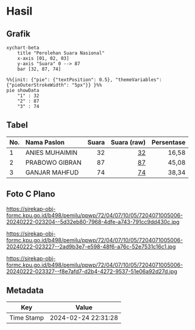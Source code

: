 # Hasil

## Grafik

```mermaid
xychart-beta
    title "Perolehan Suara Nasional"
    x-axis [01, 02, 03]
    y-axis "Suara" 0 --> 87
    bar [32, 87, 74]
```

```mermaid
%%{init: {"pie": {"textPosition": 0.5}, "themeVariables": {"pieOuterStrokeWidth": "5px"}} }%%
pie showData
    "1" : 32
    "2" : 87
    "3" : 74
```

## Tabel

| No. | Nama Paslon    | Suara | Suara (raw) | Persentase |
|:--- |:-------------- | -----:| -----------:| ----------:|
| 1   | ANIES MUHAIMIN | 32    | [32][p-1]   | 16,58      |
| 2   | PRABOWO GIBRAN | 87    | [87][p-2]   | 45,08      |
| 3   | GANJAR MAHFUD  | 74    | [74][p-3]   | 38,34      |


[p-1]: https://github.com/gigit-pemilu/pemilu-2024/blob/main/pilpres/hitung-suara/sub/72-sulawesi-tengah/sub/04-toli-toli/sub/07-baolan/sub/1005-baru/sub/006-tps/sub/paslon-1.txt
[p-2]: https://github.com/gigit-pemilu/pemilu-2024/blob/main/pilpres/hitung-suara/sub/72-sulawesi-tengah/sub/04-toli-toli/sub/07-baolan/sub/1005-baru/sub/006-tps/sub/paslon-2.txt
[p-3]: https://github.com/gigit-pemilu/pemilu-2024/blob/main/pilpres/hitung-suara/sub/72-sulawesi-tengah/sub/04-toli-toli/sub/07-baolan/sub/1005-baru/sub/006-tps/sub/paslon-3.txt

## Foto C Plano

https://sirekap-obj-formc.kpu.go.id/b498/pemilu/ppwp/72/04/07/10/05/7204071005006-20240222-023204--5d32eb80-7968-4dfe-a743-791cc9dd430c.jpg

https://sirekap-obj-formc.kpu.go.id/b498/pemilu/ppwp/72/04/07/10/05/7204071005006-20240222-023227--2ad9b3e7-e598-48f6-a76c-52e7531c16c1.jpg

https://sirekap-obj-formc.kpu.go.id/b498/pemilu/ppwp/72/04/07/10/05/7204071005006-20240222-023327--f8e7afd7-d2b4-4272-9537-51e06a92d27d.jpg


## Metadata

| Key        | Value               |
| ---------- | ------------------- |
| Time Stamp | 2024-02-24 22:31:28 |




